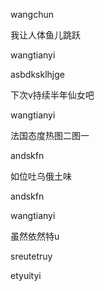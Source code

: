 wangchun







我让人体鱼儿跳跃

wangtianyi


asbdksklhjge

下次v持续半年仙女吧


wangtianyi

法国态度热图二图一

andskfn


如位吐乌俄土味


andskfn



wangtianyi





虽然依然特u

sreutetruy

etyuityi

